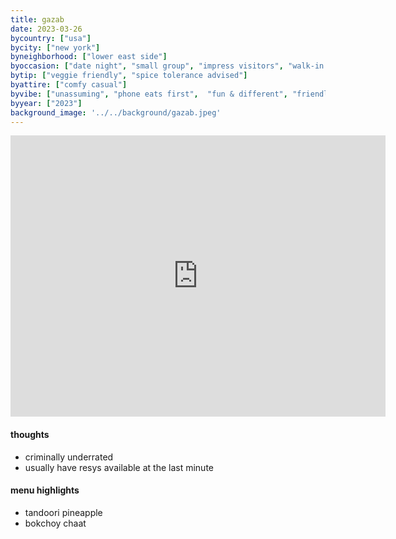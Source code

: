 ```yaml
---
title: gazab
date: 2023-03-26
bycountry: ["usa"]
bycity: ["new york"]
byneighborhood: ["lower east side"]
byoccasion: ["date night", "small group", "impress visitors", "walk-in • last minute"]
bytip: ["veggie friendly", "spice tolerance advised"]
byattire: ["comfy casual"]
byvibe: ["unassuming", "phone eats first",  "fun & different", "friendly staff • welcoming", "close quarters"]
byyear: ["2023"]
background_image: '../../background/gazab.jpeg'
---
```


<iframe src="https://www.google.com/maps/embed?pb=!1m18!1m12!1m3!1d3023.8223672993568!2d-73.98924302343536!3d40.7219267370071!2m3!1f0!2f0!3f0!3m2!1i1024!2i768!4f13.1!3m3!1m2!1s0x89c259c8e26050d3%3A0x57946ebb00618875!2sGazab!5e0!3m2!1sen!2sus!4v1701485811294!5m2!1sen!2sus" width="600" height="450" style="border:0;" allowfullscreen="" loading="lazy" referrerpolicy="no-referrer-when-downgrade"></iframe>

#### thoughts
* criminally underrated
* usually have resys available at the last minute

#### menu highlights
* tandoori pineapple
* bokchoy chaat